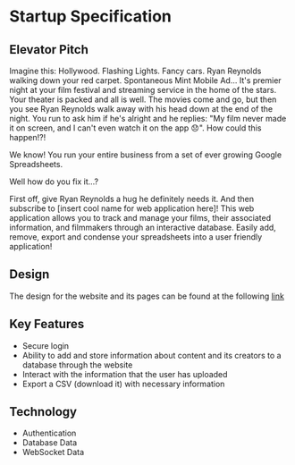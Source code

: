 # Startup Specification

## Elevator Pitch
Imagine this: Hollywood. Flashing Lights. Fancy cars. Ryan Reynolds walking down your red carpet. Spontaneous Mint Mobile Ad... It's premier night at your film festival and streaming service in the home of the stars. Your theater is packed and all is well. The movies come and go, but then you see Ryan Reynolds walk away with his head down at the end of the night. You run to ask him if he's alright and he replies: "My film never made it on screen, and I can't even watch it on the app 😞". How could this happen!?! 

We know! You run your entire business from a set of ever growing Google Spreadsheets.

Well how do you fix it...?

First off, give Ryan Reynolds a hug he definitely needs it. And then subscribe to [insert cool name for web application here]! This web application allows you to track and manage your films, their associated information, and filmmakers through an interactive database. Easily add, remove, export and condense your spreadsheets into a user friendly application!

## Design

The design for the website and its pages can be found at the following [link](https://ninjamock.com/s/29L9TLx)

## Key Features
- Secure login
- Ability to add and store information about content and its creators to a database through the website
- Interact with the information that the user has uploaded
- Export a CSV (download it) with necessary information

## Technology
- Authentication
- Database Data
- WebSocket Data